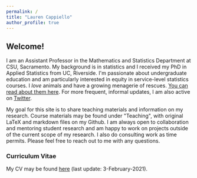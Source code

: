 ```yaml
---
permalink: /
title: "Lauren Cappiello"
author_profile: true
---
```


## Welcome!

I am an Assistant Professor in the Mathematics and Statistics Department at CSU, Sacramento. My background is in statistics and I received my PhD in Applied Statistics from UC, Riverside. I'm passionate about undergraduate education and am particularly interested in equity in service-level statistics courses. I *love* animals and have a growing menagerie of rescues. <a href="https://lgpcappiello.github.io/Meet-the-Rescues/">You can read about them here</a>. For more frequent, informal updates, I am also active on <a href="https://twitter.com/lgpcappiello" target="_blank">Twitter</a>.

My goal for this site is to share teaching materials and information on my research. Course materials may be found under "Teaching", with original LaTeX and markdown files on my Github. I am always open to collaboration and mentoring student research and am happy to work on projects outside of the current scope of my research. I also do consulting work as time permits. Please feel free to reach out to me with any questions. 

### Curriculum Vitae
My CV may be found <a href="https://lgpcappiello.github.io/CappielloCV.pdf" target="_blank">here</a> (last update: 3-February-2021).
